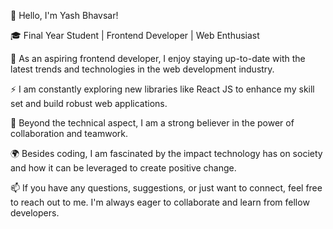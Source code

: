 👋 Hello, I'm Yash Bhavsar!

🎓 Final Year Student | Frontend Developer | Web Enthusiast

🚀 As an aspiring frontend developer, I enjoy staying up-to-date with the latest trends and technologies in the web development industry. 

⚡ I am constantly exploring new libraries like React JS to enhance my skill set and build robust web applications.

🔧 Beyond the technical aspect, I am a strong believer in the power of collaboration and teamwork.

🌍 Besides coding, I am fascinated by the impact technology has on society and how it can be leveraged to create positive change.

📫 If you have any questions, suggestions, or just want to connect, feel free to reach out to me. I'm always eager to collaborate and learn from fellow developers.
